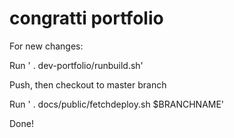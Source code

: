 # congratti portfolio
For new changes:

Run ' . dev-portfolio/runbuild.sh'

Push, then checkout to master branch

Run ' . docs/public/fetchdeploy.sh $BRANCHNAME'

Done!

